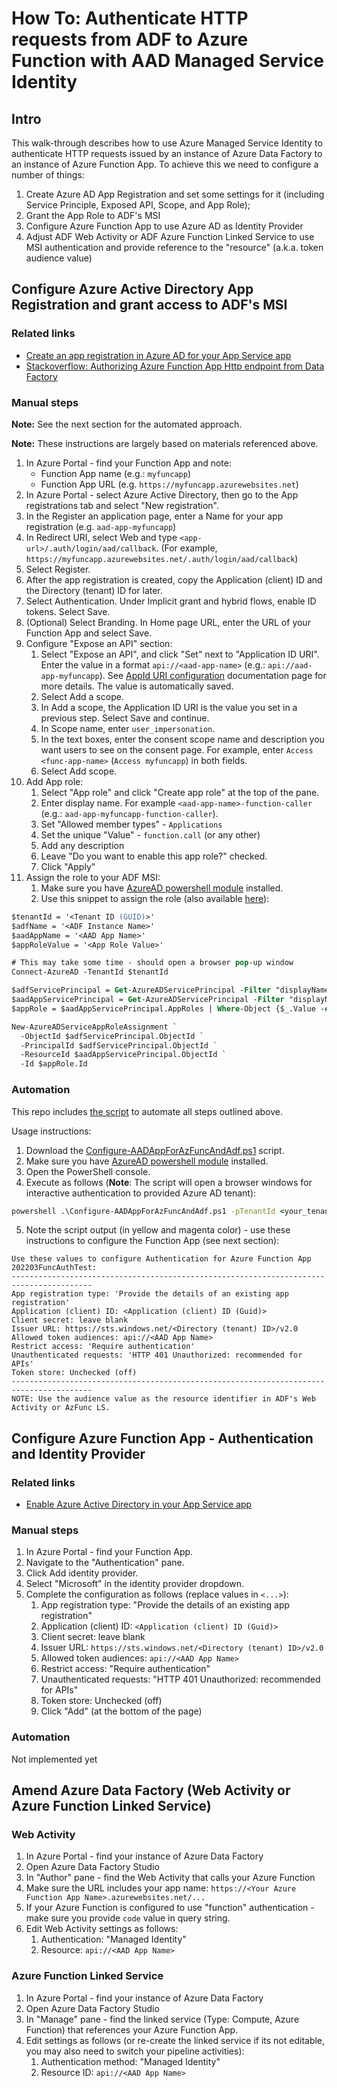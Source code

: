# How To: Authenticate HTTP requests from ADF to Azure Function with AAD Managed Service Identity

## Intro

This walk-through describes how to use Azure Managed Service Identity to
authenticate HTTP requests issued by an instance of Azure Data Factory to an
instance of Azure Function App. To achieve this we need to configure a number of
things:

1. Create Azure AD App Registration and set some settings for it (including
   Service Principle, Exposed API, Scope, and App Role);
2. Grant the App Role to ADF's MSI
3. Configure Azure Function App to use Azure AD as Identity Provider
4. Adjust ADF Web Activity or ADF Azure Function Linked Service to use
   MSI authentication and provide reference to the "resource" (a.k.a. token
   audience value)

## Configure Azure Active Directory App Registration and grant access to ADF's MSI

### Related links

- [Create an app registration in Azure AD for your App Service app](https://docs.microsoft.com/en-us/azure/app-service/configure-authentication-provider-aad#-create-an-app-registration-in-azure-ad-for-your-app-service-app)
- [Stackoverflow: Authorizing Azure Function App Http endpoint from Data Factory](https://stackoverflow.com/questions/65178711/authorizing-azure-function-app-http-endpoint-from-data-factory/65192318#65192318)

### Manual steps

**Note:** See the next section for the automated approach.

**Note:** These instructions are largely based on materials referenced above.

1. In Azure Portal - find your Function App and note:
   - Function App name (e.g.: `myfuncapp`)
   - Function App URL (e.g. `https://myfuncapp.azurewebsites.net`)
2. In Azure Portal - select Azure Active Directory, then go to the App registrations tab and select "New registration".
3. In the Register an application page, enter a Name for your app registration (e.g. `aad-app-myfuncapp`)
4. In Redirect URI, select Web and type `<app-url>/.auth/login/aad/callback`. (For example, `https://myfuncapp.azurewebsites.net/.auth/login/aad/callback`)
5. Select Register.
6. After the app registration is created, copy the Application (client) ID and the Directory (tenant) ID for later.
7. Select Authentication. Under Implicit grant and hybrid flows, enable ID tokens. Select Save.
8. (Optional) Select Branding. In Home page URL, enter the URL of your Function App and select Save.
9. Configure "Expose an API" section:
   1. Select "Expose an API", and click "Set" next to "Application ID URI". Enter the value in a format `api://<aad-app-name>` (e.g.: `api://aad-app-myfuncapp`). See [AppId URI configuration](https://docs.microsoft.com/en-us/azure/active-directory/develop/security-best-practices-for-app-registration#appid-uri-configuration) documentation page for more details. The value is automatically saved.
   2. Select Add a scope.
   3. In Add a scope, the Application ID URI is the value you set in a previous step. Select Save and continue.
   4. In Scope name, enter `user_impersonation`.
   5. In the text boxes, enter the consent scope name and description you want users to see on the consent page. For example, enter `Access <func-app-name>` (`Access myfuncapp`) in both fields.
   6. Select Add scope.
10. Add App role:
    1. Select "App role" and click "Create app role" at the top of the pane.
    2. Enter display name. For example `<aad-app-name>-function-caller` (e.g.: `aad-app-myfuncapp-function-caller`).
    3. Set "Allowed member types" - `Applications`
    4. Set the unique "Value" - `function.call` (or any other)
    5. Add any description
    6. Leave "Do you want to enable this app role?" checked.
    7. Click "Apply"
11. Assign the role to your ADF MSI:
    1. Make sure you have [AzureAD powershell module](https://docs.microsoft.com/en-us/powershell/azure/active-directory/install-adv2?view=azureadps-2.0#installing-the-azure-ad-module) installed.
    2. Use this snippet to assign the role (also available [here](./Assign-AppRoleToAdfMsi.ps1)):

```ps
$tenantId = '<Tenant ID (GUID)>'
$adfName = '<ADF Instance Name>'
$aadAppName = '<AAD App Name>'
$appRoleValue = '<App Role Value>'

# This may take some time - should open a browser pop-up window
Connect-AzureAD -TenantId $tenantId

$adfServicePrincipal = Get-AzureADServicePrincipal -Filter "displayName eq '${adfName}'"
$aadAppServicePrincipal = Get-AzureADServicePrincipal -Filter "displayName eq '${aadAppName}'"
$appRole = $aadAppServicePrincipal.AppRoles | Where-Object {$_.Value -eq $appRoleValue}

New-AzureADServiceAppRoleAssignment `
  -ObjectId $adfServicePrincipal.ObjectId `
  -PrincipalId $adfServicePrincipal.ObjectId `
  -ResourceId $aadAppServicePrincipal.ObjectId `
  -Id $appRole.Id
```

### Automation

This repo includes [the script](./Configure-AADAppForAzFuncAndAdf.ps1) to automate all steps outlined above.

Usage instructions:

1. Download the [Configure-AADAppForAzFuncAndAdf.ps1](./Configure-AADAppForAzFuncAndAdf.ps1) script.
2. Make sure you have [AzureAD powershell module](https://docs.microsoft.com/en-us/powershell/azure/active-directory/install-adv2?view=azureadps-2.0#installing-the-azure-ad-module) installed.
3. Open the PowerShell console.
4. Execute as follows (**Note**: The script will open a browser windows for interactive authentication to provided Azure AD tenant):

```cmd
powershell .\Configure-AADAppForAzFuncAndAdf.ps1 -pTenantId <your_tenant_id> -pFunctionAppName <your_func_app_name> -pAadAppName <your_aad_app_name> -pAdfName <my_adf_name>
```

5. Note the script output (in yellow and magenta color) - use these instructions to configure the Function App (see next section):

```
Use these values to configure Authentication for Azure Function App 202203FuncAuthTest:
----------------------------------------------------------------------------------------
App registration type: 'Provide the details of an existing app registration'
Application (client) ID: <Application (client) ID (Guid)>
Client secret: leave blank
Issuer URL: https://sts.windows.net/<Directory (tenant) ID>/v2.0
Allowed token audiences: api://<AAD App Name>
Restrict access: 'Require authentication'
Unauthenticated requests: 'HTTP 401 Unauthorized: recommended for APIs'
Token store: Unchecked (off)
----------------------------------------------------------------------------------------
NOTE: Use the audience value as the resource identifier in ADF's Web Activity or AzFunc LS.
```

## Configure Azure Function App - Authentication and Identity Provider

### Related links

- [Enable Azure Active Directory in your App Service app](https://docs.microsoft.com/en-us/azure/app-service/configure-authentication-provider-aad#-create-an-app-registration-in-azure-ad-for-your-app-service-app)

### Manual steps

1. In Azure Portal - find your Function App.
2. Navigate to the "Authentication" pane.
3. Click Add identity provider.
4. Select "Microsoft" in the identity provider dropdown.
5. Complete the configuration as follows (replace values in `<...>`):
   1. App registration type: "Provide the details of an existing app registration"
   2. Application (client) ID: `<Application (client) ID (Guid)>`
   3. Client secret: leave blank
   4. Issuer URL: `https://sts.windows.net/<Directory (tenant) ID>/v2.0`
   5. Allowed token audiences: `api://<AAD App Name>`
   6. Restrict access: "Require authentication"
   7. Unauthenticated requests: "HTTP 401 Unauthorized: recommended for APIs"
   8. Token store: Unchecked (off)
   9. Click "Add" (at the bottom of the page)

### Automation

Not implemented yet

## Amend Azure Data Factory (Web Activity or Azure Function Linked Service)

### Web Activity

1. In Azure Portal - find your instance of Azure Data Factory
2. Open Azure Data Factory Studio
3. In "Author" pane - find the Web Activity that calls your Azure Function
4. Make sure the URL includes your app name: `https://<Your Azure Function App Name>.azurewebsites.net/...`
5. If your Azure Function is configured to use "function" authentication - make sure you provide `code` value in query string.
6. Edit Web Activity settings as follows:
   1. Authentication: "Managed Identity"
   2. Resource: `api://<AAD App Name>`

### Azure Function Linked Service

1. In Azure Portal - find your instance of Azure Data Factory
2. Open Azure Data Factory Studio
3. In "Manage" pane - find the linked service (Type: Compute, Azure Function) that references your Azure Function App.
4. Edit settings as follows (or re-create the linked service if its not editable, you may also need to switch your pipeline activities):
   1. Authentication method: "Managed Identity"
   2. Resource ID: `api://<AAD App Name>`
